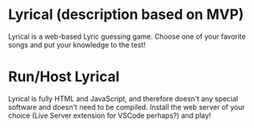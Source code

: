 # Lyrical (description based on MVP)

Lyrical is a web-based Lyric guessing game. Choose one of your favorite songs and put your knowledge to the test!

# Run/Host Lyrical

Lyrical is fully HTML and JavaScript, and therefore doesn't any special software and doesn't need to be compiled. Install the web server of your choice (Live Server extension for VSCode perhaps?) and play!